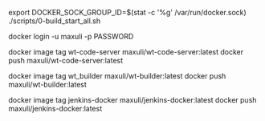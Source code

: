 export DOCKER_SOCK_GROUP_ID=$(stat -c '%g' /var/run/docker.sock)
./scripts/0-build_start_all.sh



docker login -u maxuli -p PASSWORD

docker image tag wt-code-server maxuli/wt-code-server:latest
docker push maxuli/wt-code-server:latest

docker image tag wt_builder maxuli/wt-builder:latest
docker push maxuli/wt-builder:latest

docker image tag jenkins-docker maxuli/jenkins-docker:latest
docker push maxuli/jenkins-docker:latest